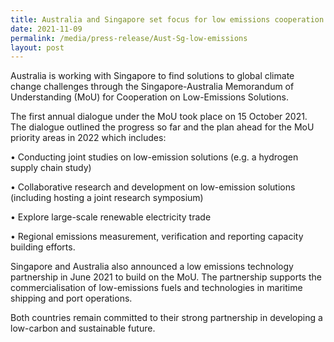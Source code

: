 ```yaml
---
title: Australia and Singapore set focus for low emissions cooperation in 2022
date: 2021-11-09
permalink: /media/press-release/Aust-Sg-low-emissions
layout: post
---
```

Australia is working with Singapore to find solutions to global climate change challenges through the Singapore-Australia Memorandum of Understanding (MoU) for Cooperation on Low-Emissions Solutions.

The first annual dialogue under the MoU took place on 15 October 2021. The dialogue outlined the progress so far and the plan ahead for the MoU priority areas  in 2022 which includes: 

•	Conducting joint studies on low-emission solutions (e.g. a hydrogen supply chain study)

•	Collaborative research and development on low-emission solutions (including hosting a joint research symposium)

•	Explore large-scale renewable electricity trade 

•	Regional emissions measurement, verification and reporting capacity building efforts.

Singapore and Australia also announced a low emissions technology partnership in June 2021 to build on the MoU. The partnership supports the commercialisation of low-emissions fuels and technologies in maritime shipping and port operations.   

Both countries remain committed to their strong partnership in developing a low-carbon and sustainable future.
